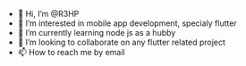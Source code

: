 - 👋 Hi, I’m @R3HP
- 👀 I’m interested in mobile app development, specialy flutter
- 🌱 I’m currently learning node js as a hubby
- 💞️ I’m looking to collaborate on any flutter related project
- 📫 How to reach me by email 

<!---
R3HP/R3HP is a ✨ special ✨ repository because its `README.md` (this file) appears on your GitHub profile.
You can click the Preview link to take a look at your changes.
--->
